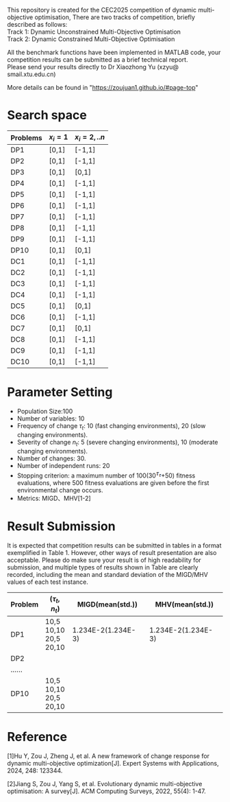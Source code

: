 This repository is created for the CEC2025 competition  of dynamic multi-objective optimisation, There are two tracks of competition, briefly described as follows:  
Track 1: Dynamic Unconstrained Multi-Objective Optimisation  
Track 2: Dynamic Constrained Multi-Objective Optimisation  

All the benchmark functions have been implemented in MATLAB code, your competition results can be submitted as a brief technical report.   
Please send your results directly to Dr Xiaozhong Yu (xzyu@ smail.xtu.edu.cn)  

More details can be found in "https://zoujuan1.github.io/#page-top"



# Search space

| Problems | $x_i=1$ | $x_i=2,..n$ |
| -------- | ------- | ----------- |
| DP1      | [0,1]   | [-1,1]      |
| DP2      | [0,1]   | [-1,1]      |
| DP3      | [0,1]   | [0,1]       |
| DP4      | [0,1]   | [-1,1]      |
| DP5      | [0,1]   | [-1,1]      |
| DP6      | [0,1]   | [-1,1]      |
| DP7      | [0,1]   | [-1,1]      |
| DP8      | [0,1]   | [-1,1]      |
| DP9      | [0,1]   | [-1,1]      |
| DP10     | [0,1]   | [0,1]       |
| DC1      | [0,1]   | [-1,1]      |
| DC2      | [0,1]   | [-1,1]      |
| DC3      | [0,1]   | [-1,1]      |
| DC4      | [0,1]   | [-1,1]      |
| DC5      | [0,1]   | [0,1]       |
| DC6      | [0,1]   | [-1,1]      |
| DC7      | [0,1]   | [0,1]       |
| DC8      | [0,1]   | [-1,1]      |
| DC9      | [0,1]   | [-1,1]      |
| DC10     | [0,1]   | [-1,1]      |



# Parameter Setting

- Population Size:100
- Number of variables: 10
- Frequency of change $\tau_t$: 10 (fast changing environments), 20 (slow changing environments).
- Severity of change $n_t$: 5 (severe changing environments), 10 (moderate changing environments).
- Number of changes: 30.
- Number of independent runs: 20
- Stopping criterion: a maximum number of 100(30![img](data:image/png;base64,iVBORw0KGgoAAAANSUhEUgAAAAwAAAAUCAMAAACOLiwjAAAAAXNSR0IArs4c6QAAAFFQTFRFAAAAAAAAAAA6ADqQAGa2OgAAOpDbZgAAZgA6ZgBmZjpmZrb/kDoAkGY6kNv/tmY6ttv/tv//25A625Bm25CQ25C22////7Zm/9uQ//+2///buxDsAgAAAAF0Uk5TAEDm2GYAAAAJcEhZcwAADsQAAA7EAZUrDhsAAAAZdEVYdFNvZnR3YXJlAE1pY3Jvc29mdCBPZmZpY2V/7TVxAAAATklEQVQoU2NgoB2Q4mUEAhaIBcJ8khx8CLvEmcUQHCGoGpCIFA83iJLkEgSR7NwiAgwSrGBTpHiYQFJCbEgu5kcyUpJTUBRuqCREMVEAAAmlApVBkHxQAAAAAElFTkSuQmCC)+50) fitness evaluations, where 500 fitness evaluations are given before the first environmental change occurs.
- Metrics: MIGD、MHV[1-2]

# Result Submission

It is expected that competition results can be submitted in tables in a format exemplified in Table 1. However, other ways of result presentation are also acceptable. Please do make sure your result is of high readability for submission, and multiple types of results shown in Table are clearly recorded, including the mean and standard deviation of the MIGD/MHV values of each test instance.

| Problem | $(\tau_t,n_t)$                        | MIGD(mean(std.))   | MHV(mean(std.))    |
| ------- | ------------------------------------- | ------------------ | ------------------ |
| DP1     | 10,5 <br> 10,10 <br> 20,5  <br> 20,10 | 1.234E-2(1.234E-3) | 1.234E-2(1.234E-3) |
| DP2     |                                       |                    |                    |
| ……      |                                       |                    |                    |
| DP10    | 10,5 <br> 10,10 <br> 20,5 <br> 20,10  |                    |                    |

# Reference

[1]Hu Y, Zou J, Zheng J, et al. A new framework of change response for dynamic multi-objective optimization[J]. Expert Systems with Applications, 2024, 248: 123344.

[2]Jiang S, Zou J, Yang S, et al. Evolutionary dynamic multi-objective optimisation: A survey[J]. ACM Computing Surveys, 2022, 55(4): 1-47.
